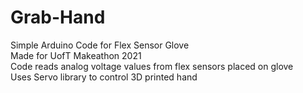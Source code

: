 # Grab-Hand
Simple Arduino Code for Flex Sensor Glove\
Made for UofT Makeathon 2021\
Code reads analog voltage values from flex sensors placed on glove\
Uses Servo library to control 3D printed hand
